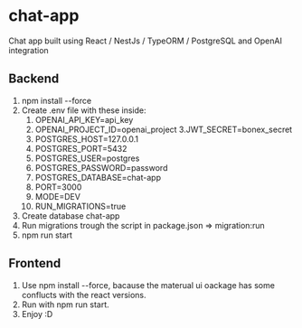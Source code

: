 # chat-app

Chat app built using React / NestJs / TypeORM / PostgreSQL and OpenAI integration

## Backend

1. npm install --force
2. Create .env file with these inside:
   1. OPENAI_API_KEY=api_key
   2. OPENAI_PROJECT_ID=openai_project
      3.JWT_SECRET=bonex_secret
   3. POSTGRES_HOST=127.0.0.1
   4. POSTGRES_PORT=5432
   5. POSTGRES_USER=postgres
   6. POSTGRES_PASSWORD=password
   7. POSTGRES_DATABASE=chat-app
   8. PORT=3000
   9. MODE=DEV
   10. RUN_MIGRATIONS=true
3. Create database chat-app
4. Run migrations trough the script in package.json => migration:run
5. npm run start

## Frontend

1. Use npm install --force, bacause the materual ui oackage has some conflucts with the react versions.
2. Run with npm run start.
3. Enjoy :D
